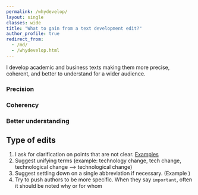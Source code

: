 ```yaml
---
permalink: /whydevelop/
layout: single
classes: wide
title: "What to gain from a text development edit?"
author_profile: true
redirect_from:
  - /md/
  - /whydevelop.html
---
```




I develop academic and business texts making them more precise, coherent, and better to understand for a wider audience.

### Precision



### Coherency



### Better understanding 



## Type of edits
1. I ask for clarification on points that are not clear. [Examples](/text-dev-editor/example-edits)
2. Suggest unifying terms (example: technology change, tech change, technological change --> technological change)
3. Suggest settling down on a single abbreviation if necessary. (Example )
4. Try to push authors to be more specific. When they say `important`, often it should be noted why or for whom


